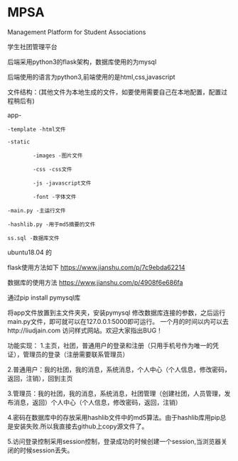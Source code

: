 # MPSA
Management Platform for Student Associations

学生社团管理平台

后端采用python3的flask架构，数据库使用的为mysql


后端使用的语言为python3,前端使用的是html,css,javascript


文件结构：(其他文件为本地生成的文件，如要使用需要自己在本地配置，配置过程稍后有)

app-

    -template -html文件
    
    -static 
    
            -images -图片文件
            
            -css -css文件
            
            -js -javascript文件
            
            -font -字体文件
            
    -main.py -主运行文件
    
    -hashlib.py -用于md5摘要的文件
    
    ss.sql -数据库文件

ubuntu18.04 的

flask使用方法如下     https://www.jianshu.com/p/7c9ebda62214

数据库的使用方法       https://www.jianshu.com/p/4908f6e686fa

通过pip install pymysql库

将app文件放置到主文件夹夹，安装pymysql 修改数据库连接的参数，之后运行main.py文件，即可就可以在127.0.0.1:5000即可运行。
一个月的时间以内可以去http://liudjain.com 访问样式网站。欢迎大家指出BUG！



功能实现：
1.主页，社团，普通用户的登录和注册（只用手机号作为唯一的凭证），管理员的登录（注册需要联系管理员）

2.普通用户：我的社团，我的消息，系统消息，个人中心（个人信息，修改密码，返回，注销），回到主页

3.管理员：我的社团，我的消息，系统消息，社团管理（创建社团，人员管理，发布消息，返回）个人中心（个人信息，修改密码，返回，注销）

4.密码在数据库中的存放采用hashlib文件中的md5算法。由于hashlib库用pip总是安装失败.所以我直接去github上copy源文件了。

5.访问登录控制采用session控制，登录成功的时候创建一个session,当浏览器关闭的时候session丢失。
